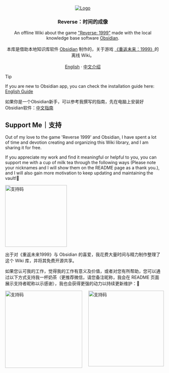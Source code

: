 <!-- PROJECT LOGO -->
<br />
<div align="center">
  <a href="https://github.com/ProudBenzene/Reverse1999Wiki-in-Obsidian">
    <img src="https://figure-bed123.oss-cn-beijing.aliyuncs.com/202406222054259.png" alt="Logo" width="" height="">
  </a>

  

  <h3 align="center">Reverse：时间的成像</h3>

  <p align="center">
    An offline Wiki about the game <a href="https://re.bluepoch.com/home/&wd=&eqid=fbb5beb400098f260000000464755c7c">"Reverse: 1999"</a> made with the local knowledge base software <a href="obsidian.md">Obsidian</a>.
    <br />
    <br />
    本库是借助本地知识库软件 <a href="obsidian.md">Obsidian</a> 制作的，关于游戏 <a href="https://re.bluepoch.com/home/&wd=&eqid=fbb5beb400098f260000000464755c7c">《重返未来：1999》</a>的离线 Wiki。
	<br />
    <br />
    <a href="https://github.com/ProudBenzene/Reverse1999Wiki-in-Obsidian/blob/main/000-%E7%AE%B1%E7%9A%84%E6%9E%84%E9%80%A0/README/README_EN.md">English</a>
    ·
    <a href="https://github.com/ProudBenzene/Reverse1999Wiki-in-Obsidian/blob/main/000-%E7%AE%B1%E7%9A%84%E6%9E%84%E9%80%A0/README/README_ZH.md">中文介绍</a>
  </p>
</div>


> [!tip]
> If you are new to Obsidian app, you can check the installation guide here: [English Guide](https://github.com/ProudBenzene/Reverse1999Wiki-in-Obsidian/blob/main/000-%E7%AE%B1%E7%9A%84%E6%9E%84%E9%80%A0/README/GUIDE_EN.md)
>
> 如果你是一个Obsidian新手，可以参考我撰写的指南，先在电脑上安装好Obsidian软件：[中文指南](https://github.com/ProudBenzene/Reverse1999Wiki-in-Obsidian/blob/main/000-%E7%AE%B1%E7%9A%84%E6%9E%84%E9%80%A0/README/GUIDE_ZH.md)

## Support Me｜支持

Out of my love to the game 'Reverse 1999' and Obsidian, I have spent a lot of time and devotion creating and organizing this Wiki library, and I am sharing it for free.

If you appreciate my work and find it meaningful or helpful to you, you can support me with a cup of milk tea through the following ways (Please note your nicknames and I will show them on the README page as a thank you.), and I will also gain more motivation to keep updating and maintaining the vault!🦾

<img src="https://figure-bed123.oss-cn-beijing.aliyuncs.com/202407041708711.PNG" alt="支持码" style="width: 200px;">

出于对《重返未来1999》与 Obsidian 的喜爱，我花费大量时间与精力制作整理了这个 Wiki 库，并将其免费开源共享。

如果您认可我的工作，觉得我的工作有意义及价值，或者对您有所帮助，您可以通过以下方式支持我一杯奶茶（更推荐微信，请您备注昵称，我会在 README 页面展示支持者昵称以示感谢），我也会获得更强的动力以持续更新维护：🥰

<div style="display: flex;">
    <img src="https://figure-bed123.oss-cn-beijing.aliyuncs.com/202406231057963.jpg" alt="支持码" style="width: 250px; margin-right: 20px;">
    <img src="https://figure-bed123.oss-cn-beijing.aliyuncs.com/202406080244833.jpg" alt="支持码" style="width: 245px;">
</div>

